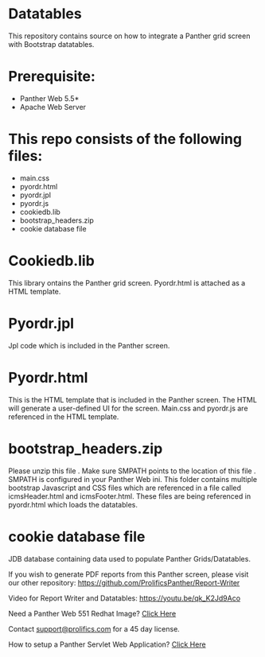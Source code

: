 # Datatables
This repository contains source on how to integrate a Panther grid screen with Bootstrap datatables.

# Prerequisite:
  * Panther Web 5.5*
  * Apache  Web Server

# This repo consists of the following files:
  * main.css
  * pyordr.html
  * pyordr.jpl
  * pyordr.js
  * cookiedb.lib
  * bootstrap_headers.zip
  * cookie database file
  
# Cookiedb.lib
This library ontains the Panther grid screen. Pyordr.html is attached as a HTML template.

# Pyordr.jpl
Jpl code which is included in the Panther screen. 

# Pyordr.html
This is the HTML template that is included in the Panther screen. The HTML will generate a user-defined UI for the screen. Main.css and pyordr.js are referenced in the HTML template.

# bootstrap_headers.zip
Please unzip  this file . Make sure SMPATH  points to the location of this file . SMPATH is configured in your Panther Web ini. This folder contains multiple bootstrap Javascript and CSS files which are  referenced in a file called icmsHeader.html and icmsFooter.html. These files are being referenced in pyordr.html which loads the datatables.

# cookie database file
JDB database containing  data used to populate Panther Grids/Datatables.

If you wish to generate PDF reports from this Panther screen, please visit our other repository: https://github.com/ProlificsPanther/Report-Writer

Video for Report Writer and Datatables: https://youtu.be/qk_K2Jd9Aco

Need a Panther Web 551 Redhat Image? [Click Here](https://hub.docker.com/r/prolificspanther)

Contact support@prolifics.com for a 45 day license.

How to setup a Panther Servlet Web Application? [Click Here](https://github.com/ProlificsPanther/PantherWeb/releases)
